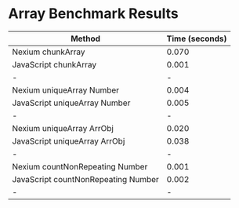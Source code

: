# Array Benchmark Results

| Method                              | Time (seconds) |
| ----------------------------------- | -------------- |
| Nexium chunkArray                   | 0.070          |
| JavaScript chunkArray               | 0.001          |
| -                                   | -              |
| Nexium uniqueArray Number           | 0.004          |
| JavaScript uniqueArray Number       | 0.005          |
| -                                   | -              |
| Nexium uniqueArray ArrObj           | 0.020          |
| JavaScript uniqueArray ArrObj       | 0.038          |
| -                                   | -              |
| Nexium countNonRepeating Number     | 0.001          |
| JavaScript countNonRepeating Number | 0.002          |
| -                                   | -              |
